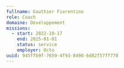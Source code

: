 ```yaml
---
fullname: Gauthier Fiorentino
role: Coach
domaine: Développement
missions:
  - start: 2022-10-17
    end: 2025-01-01
    status: service
    employer: Octo
uuid: 945ffb9f-7659-4f93-8498-6d82f57ff778
---
```

